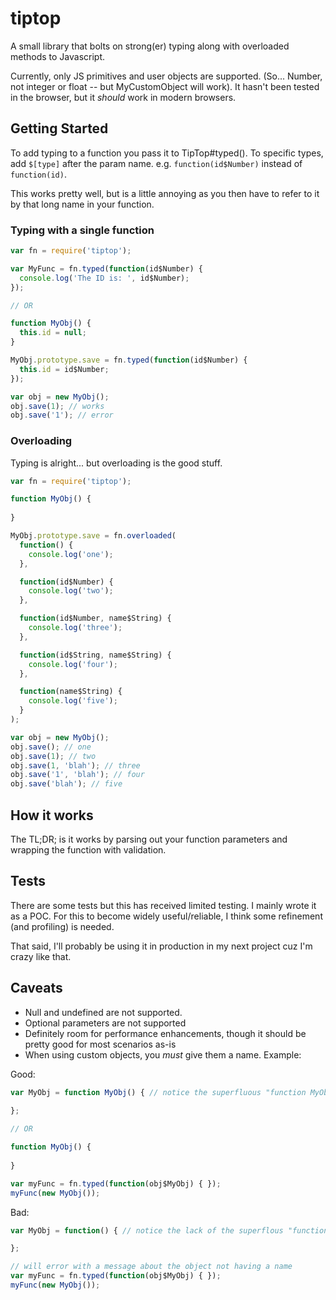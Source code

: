 tiptop
======

A small library that bolts on strong(er) typing along with overloaded methods to Javascript.  

Currently, only JS primitives and user objects are supported. (So... Number, not integer or float -- but MyCustomObject will work).  It hasn't been tested in the browser, but it _should_ work in modern browsers.  

## Getting Started

To add typing to a function you pass it to TipTop#typed().  To specific types, add `$[type]` after the param name.  e.g. `function(id$Number)` instead of `function(id)`.

This works pretty well, but is a little annoying as you then have to refer to it by that long name in your function.

### Typing with a single function

```javascript
var fn = require('tiptop');

var MyFunc = fn.typed(function(id$Number) {
  console.log('The ID is: ', id$Number);
});

// OR

function MyObj() {
  this.id = null;
}

MyObj.prototype.save = fn.typed(function(id$Number) {
  this.id = id$Number;
});

var obj = new MyObj();
obj.save(1); // works
obj.save('1'); // error
```

### Overloading

Typing is alright... but overloading is the good stuff.

```javascript
var fn = require('tiptop');

function MyObj() {
  
}

MyObj.prototype.save = fn.overloaded(
  function() {
    console.log('one');
  },

  function(id$Number) {
    console.log('two');
  },

  function(id$Number, name$String) {
    console.log('three');
  },

  function(id$String, name$String) {
    console.log('four');
  },

  function(name$String) {
    console.log('five');
  }
);

var obj = new MyObj();
obj.save(); // one
obj.save(1); // two
obj.save(1, 'blah'); // three
obj.save('1', 'blah'); // four
obj.save('blah'); // five
```

## How it works

The TL;DR; is it works by parsing out your function parameters and wrapping the function with validation. 

## Tests

There are some tests but this has received limited testing.  I mainly wrote it as a POC.  For this to become widely useful/reliable, I think some refinement (and profiling) is needed.

That said, I'll probably be using it in production in my next project cuz I'm crazy like that.

## Caveats

* Null and undefined are not supported. 
* Optional parameters are not supported
* Definitely room for performance enhancements, though it should be pretty good for most scenarios as-is
* When using custom objects, you *must* give them a name. Example:

Good:
```javascript
var MyObj = function MyObj() { // notice the superfluous "function MyObj()"
  
};

// OR

function MyObj() {
  
}

var myFunc = fn.typed(function(obj$MyObj) { });
myFunc(new MyObj());
```

Bad:
```javascript
var MyObj = function() { // notice the lack of the superflous "function MyObj()"

};

// will error with a message about the object not having a name
var myFunc = fn.typed(function(obj$MyObj) { });
myFunc(new MyObj());
```
